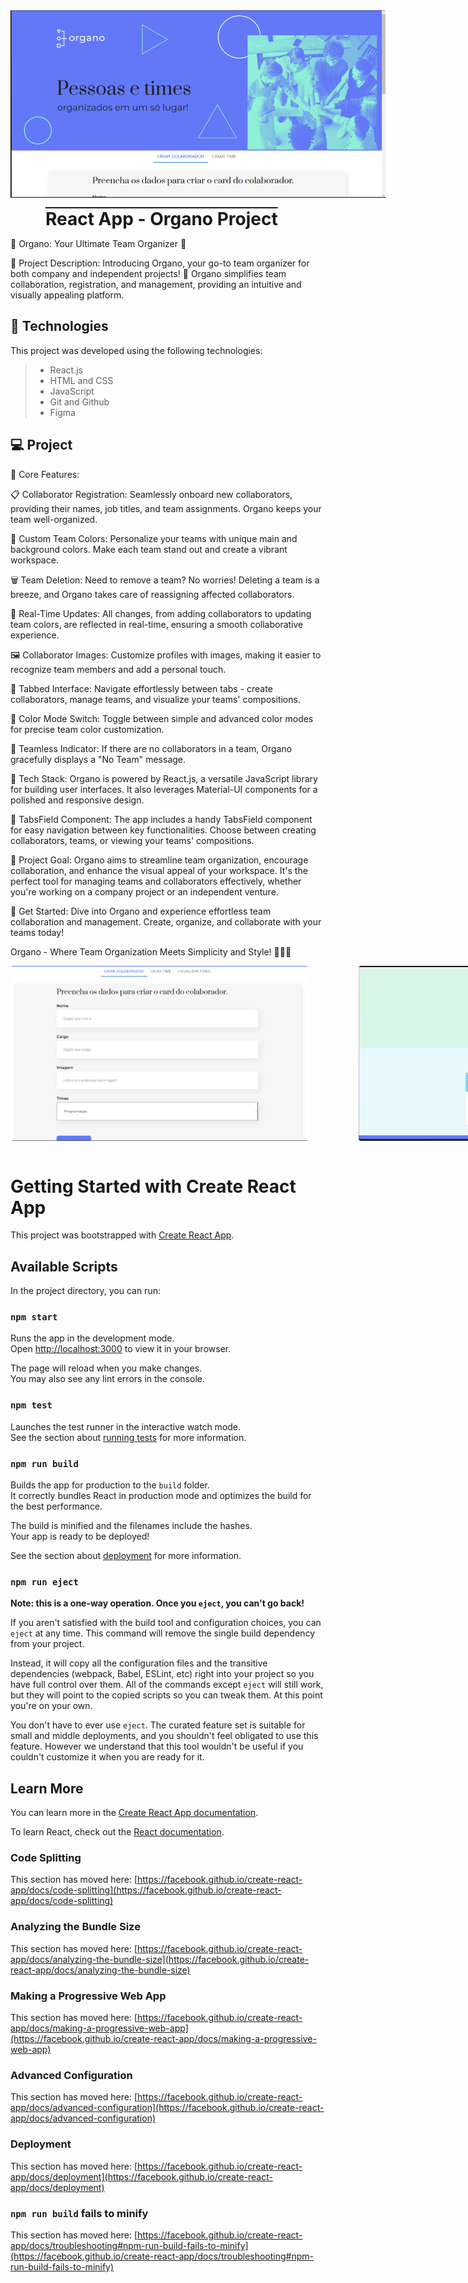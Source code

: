 <img src="./.github/banner-preview.png" alt="Preview" style="max-width: 600px;">

<h1 style="display: block; text-decoration: overline; margin: 0.5em 2em;">React App - Organo Project</h1>

🌟 Organo: Your Ultimate Team Organizer 🌟

📜 Project Description:
Introducing Organo, your go-to team organizer for both company and independent projects! 🚀 Organo simplifies team collaboration, registration, and management, providing an intuitive and visually appealing platform.

## 🚀 Technologies

This project was developed using the following technologies:

> - React.js
> - HTML and CSS
> - JavaScript
> - Git and Github
> - Figma

## 💻 Project

🔹 Core Features:

📋 Collaborator Registration: Seamlessly onboard new collaborators, providing their names, job titles, and team assignments. Organo keeps your team well-organized.

🎨 Custom Team Colors: Personalize your teams with unique main and background colors. Make each team stand out and create a vibrant workspace.

🗑️ Team Deletion: Need to remove a team? No worries! Deleting a team is a breeze, and Organo takes care of reassigning affected collaborators.

🔄 Real-Time Updates: All changes, from adding collaborators to updating team colors, are reflected in real-time, ensuring a smooth collaborative experience.

🖼️ Collaborator Images: Customize profiles with images, making it easier to recognize team members and add a personal touch.

🎯 Tabbed Interface: Navigate effortlessly between tabs - create collaborators, manage teams, and visualize your teams' compositions.

🔁 Color Mode Switch: Toggle between simple and advanced color modes for precise team color customization.

🧹 Teamless Indicator: If there are no collaborators in a team, Organo gracefully displays a "No Team" message.

🧰 Tech Stack:
Organo is powered by React.js, a versatile JavaScript library for building user interfaces. It also leverages Material-UI components for a polished and responsive design.

🌈 TabsField Component: The app includes a handy TabsField component for easy navigation between key functionalities. Choose between creating collaborators, teams, or viewing your teams' compositions.

🎯 Project Goal:
Organo aims to streamline team organization, encourage collaboration, and enhance the visual appeal of your workspace. It's the perfect tool for managing teams and collaborators effectively, whether you're working on a company project or an independent venture.

🚀 Get Started:
Dive into Organo and experience effortless team collaboration and management. Create, organize, and collaborate with your teams today!

Organo - Where Team Organization Meets Simplicity and Style! 🌟👥🎨

<div style="display: flex; gap: 80px; margin-bottom: 4em;">
    <img src="./.github/form-preview.png" alt="Preview Form" style="max-height: 280px; border-radius: 4px">
    <img src="./.github/teams-preview.png" alt="Preview Teams" style="max-height: 280px; border-radius: 4px">
</div>



# Getting Started with Create React App

This project was bootstrapped with [Create React App](https://github.com/facebook/create-react-app).

## Available Scripts

In the project directory, you can run:

### `npm start`

Runs the app in the development mode.\
Open [http://localhost:3000](http://localhost:3000) to view it in your browser.

The page will reload when you make changes.\
You may also see any lint errors in the console.

### `npm test`

Launches the test runner in the interactive watch mode.\
See the section about [running tests](https://facebook.github.io/create-react-app/docs/running-tests) for more information.

### `npm run build`

Builds the app for production to the `build` folder.\
It correctly bundles React in production mode and optimizes the build for the best performance.

The build is minified and the filenames include the hashes.\
Your app is ready to be deployed!

See the section about [deployment](https://facebook.github.io/create-react-app/docs/deployment) for more information.

### `npm run eject`

**Note: this is a one-way operation. Once you `eject`, you can't go back!**

If you aren't satisfied with the build tool and configuration choices, you can `eject` at any time. This command will remove the single build dependency from your project.

Instead, it will copy all the configuration files and the transitive dependencies (webpack, Babel, ESLint, etc) right into your project so you have full control over them. All of the commands except `eject` will still work, but they will point to the copied scripts so you can tweak them. At this point you're on your own.

You don't have to ever use `eject`. The curated feature set is suitable for small and middle deployments, and you shouldn't feel obligated to use this feature. However we understand that this tool wouldn't be useful if you couldn't customize it when you are ready for it.

## Learn More

You can learn more in the [Create React App documentation](https://facebook.github.io/create-react-app/docs/getting-started).

To learn React, check out the [React documentation](https://reactjs.org/).

### Code Splitting

This section has moved here: [https://facebook.github.io/create-react-app/docs/code-splitting](https://facebook.github.io/create-react-app/docs/code-splitting)

### Analyzing the Bundle Size

This section has moved here: [https://facebook.github.io/create-react-app/docs/analyzing-the-bundle-size](https://facebook.github.io/create-react-app/docs/analyzing-the-bundle-size)

### Making a Progressive Web App

This section has moved here: [https://facebook.github.io/create-react-app/docs/making-a-progressive-web-app](https://facebook.github.io/create-react-app/docs/making-a-progressive-web-app)

### Advanced Configuration

This section has moved here: [https://facebook.github.io/create-react-app/docs/advanced-configuration](https://facebook.github.io/create-react-app/docs/advanced-configuration)

### Deployment

This section has moved here: [https://facebook.github.io/create-react-app/docs/deployment](https://facebook.github.io/create-react-app/docs/deployment)

### `npm run build` fails to minify

This section has moved here: [https://facebook.github.io/create-react-app/docs/troubleshooting#npm-run-build-fails-to-minify](https://facebook.github.io/create-react-app/docs/troubleshooting#npm-run-build-fails-to-minify)
